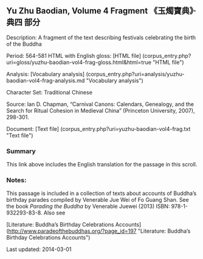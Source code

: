 ## Yu Zhu Baodian, Volume 4 Fragment 《玉燭寶典》‧典四 部分

Description: A fragment of the text describing festivals celebrating the birth of the Buddha

Period:  564-581
HTML with English gloss: [HTML file] (corpus_entry.php?uri=gloss/yuzhu-baodian-vol4-frag-gloss.html&html=true "HTML file")

Analysis: [Vocabulary analysis] (corpus_entry.php?uri=analysis/yuzhu-baodian-vol4-frag-analysis.md "Vocabulary analysis")

Character Set: Traditional Chinese

Source: Ian D. Chapman, “Carnival Canons: Calendars, Genealogy, and the Search for Ritual Cohesion in Medieval China” (Princeton University, 2007), 298-301.

Document: [Text file] (corpus_entry.php?uri=yuzhu-baodian-vol4-frag.txt "Text file")

### Summary
This link above includes the English translation for the passage in this scroll.

### Notes: 
This passage is included in a collection of texts about accounts of Buddha’s birthday parades compiled by Venerable Jue Wei of Fo Guang Shan. See the book <em>Parading the Buddha</em> by  Venerable Juewei (2013) ISBN: 978-1-932293-83-8. Also see

[Literature: Buddha’s Birthday Celebrations Accounts] (http://www.paradeofthebuddhas.org/?page_id=197 "Literature: Buddha’s Birthday Celebrations Accounts")

Last updated: 2014-03-01
